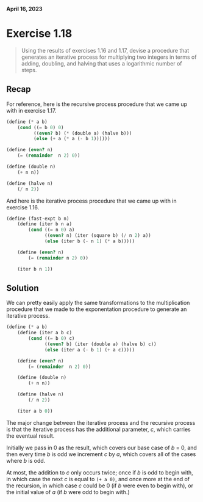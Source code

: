 **April 16, 2023**

# Exercise 1.18

> Using the results of exercises 1.16 and 1.17, devise a procedure that generates an iterative process for multiplying two integers in terms of 
> adding, doubling, and halving that uses a logarithmic number of steps.

## Recap

For reference, here is the recursive process procedure that we came up with in exercise 1.17.

```scheme
(define (* a b)
    (cond ((= b 0) 0)
          ((even? b) (* (double a) (halve b)))
          (else (+ a (* a (- b 1))))))

(define (even? n)
    (= (remainder  n 2) 0))

(define (double n)
    (+ n n))

(define (halve n)
    (/ n 2))
```

And here is the iterative process procedure that we came up with in exercise 1.16.

```scheme
(define (fast-expt b n)
    (define (iter b n a) 
        (cond ((= n 0) a)
              ((even? n) (iter (square b) (/ n 2) a))
              (else (iter b (- n 1) (* a b)))))

    (define (even? n)
        (= (remainder n 2) 0))

    (iter b n 1))
```

## Solution

We can pretty easily apply the same transformations to the multiplication procedure that we made to the
exponentation procedure to generate an iterative process.

```scheme
(define (* a b)
    (define (iter a b c)
        (cond ((= b 0) c)
              ((even? b) (iter (double a) (halve b) c))
              (else (iter a (- b 1) (+ a c)))))

    (define (even? n)
        (= (remainder  n 2) 0))

    (define (double n)
        (+ n n))

    (define (halve n)
        (/ n 2))

    (iter a b 0))
```

The major change between the iterative process and the recursive process is that the iterative process
has the additional parameter, _c_, which carries the eventual result.

Initially we pass in 0 as the result, which covers our base case of _b_ = 0, and then every time _b_ is odd we increment _c_ by _a_, which covers all of the cases where _b_ is odd.

At most, the addition to _c_ only occurs twice; once if _b_ is odd to begin with, in which case the next _c_ is equal to `(+ a 0)`, and once more at the end of the recursion, 
in which case _c_ could be 0 (if _b_ were even to begin with), or the initial value of _a_ (if _b_ were odd to begin with.) 

